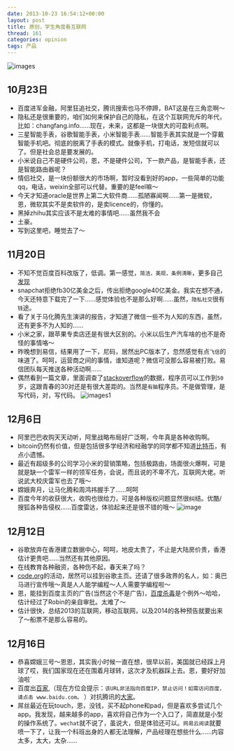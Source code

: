 ```yaml
---
date: 2013-10-23 16:54:12+00:00
layout: post
title: 原创，学生角度看互联网
thread: 161
categories: opinion
tags: 产品
---
```

![images](http://media-cache-ak0.pinimg.com/736x/b4/6f/0a/b46f0a775282107df00a56227d3836d7.jpg)
## 10月23日
*   百度进军金融，阿里狂追社交，腾讯搜索也马不停蹄，BAT这是在三角恋啊～
*   隐私还是很重要的，咱们如何来保护自己的隐私，在这个互联网充斥的年代，比如：changfang.info……现在，未来，这都是一块很大的可盈利点啊。
*   三星智能手表，谷歌智能手表，小米智能手表……智能手表其实就是一个穿戴智能手机吧。彻底的脱离了手表的模式。就像手机，打电话，发短信就可以了。但是社会总是要发展的。
*   小米说自己不是硬件公司，恩，不是硬件公司，下一款产品，是智能手表，还是智能路由器呢？
*   情侣社交，是一块份额很大的市场啊，暂时没看到好的app，一些简单的功能qq，电话，weixin全部可以代替。重要的是feel嘛～
*   今天才知道oracle是世界上第二大软件商……孤陋寡闻啊……第一是微软，恩，微软其实不是卖软件的，是卖licence的，你懂的。
*   黑掉zhihu其实应该不是太难的事情吧……虽然我不会
*   土豪。
*   写到这里吧，睡觉去了～

## 11月20日
*   不知不觉百度百科改版了，低调。第一感觉，`简洁，美观，条例清晰`，更多自己[发现](baike.baidu.com)
*   snapchat拒绝fb30亿美金之后，传出拒绝google40亿美金。我实在想不通，今天还特意下载完了一下……感觉体验也不是那么好啊……虽然，`隐私社交`很有`钱`途。
*   看了关于马化腾先生演讲的报告，才知道了微信一些不为人知的东西，虽然，还有更多不为人知的……
*   小米之家，跟苹果专卖店还是有很大区别的。小米以后生产汽车啥的也不是奇怪的事情咯～
*   昨晚想到易信，结果用了一下，尼码，居然出PC版本了，忽然感觉有点`飞信`的味道了。呵呵，运营商之间的事情，谁知道呢？微信可没那么容易被打败。易信团队每天推送各种活动啊……
*   偶然看到一篇文章，里面调查了[stackoverflow](http://stackoverflow.com/)的数据，程序员可以工作到`50`岁，这跟青春的30对还是有很大差距的。当然是`有脑`程序员。不是做管理，是写代码，对，写代码。
![images1]()

## 12月6日
*   阿里巴巴收购天天动听，阿里战略布局好广泛啊，今年真是各种收购啊。
*   bitcoin仍然有价值，但是包括很多学经济和经融学的同学都不知道[比特币](http://baike.baidu.com/link?url=IiPP1am4ssb-DCVdWPBSUg4dH1BOI1fVMmBpbiw3Z22i0psGu6Hpv0LVXACr0FX7_Ftm8ZgZ82ubnszq2ANbOa)，有点小遗憾。
*   最近有超级多的公司学习小米的营销策略，包括极路由，场面很火爆啊，可是就是缺一个雷军一样的领军任务，会说，而且说的不卑不亢，互联网大佬。听说武大校庆雷军也去了哦～
*   嫦娥奔月，让马化腾和周鸿祎握手了……呵呵
*   百度今年的收获很大，收购也很给力，可是各种版权问题显然很纠结。优酷/搜狐各种告侵权……百度雷达，体验起来还是很不错的哦～
![image](http://media-cache-ak0.pinimg.com/736x/56/2e/84/562e8474d7df47572ef3086107e2294d.jpg)

## 12月12日
*   谷歌放弃在香港建立数据中心，呵呵，地皮太贵了，不止是大陆房价贵，香港估计更贵吧……当然还有其他原因。
*   在线教育各种融资，各种伤不起，春天来了吗？
*   [code.org](http://code.org/)的活动，居然可以挂到谷歌主页。还请了很多政界的名人，如：奥巴马进行宣传哦～真是人人能学编程～人人需要学编程啦～
*   恩，能挂到百度主页的广告(当然这个不是广告)，[百度杀毒](http://shadu.baidu.com/)是个例外～哈哈，估计经过了Robin的亲自审批。太难了～
*   估计很快，总结2013的互联网，移动互联网，以及2014的各种预告就要出来了～船票不是那么容易的。

## 12月16日
*   恭喜嫦娥三号～恩恩，其实我小时候一直在想，很早以前，美国就已经踩上月球了哎，我们国家现在还在围着月球转，这次才及机器踩上去。恩，要好好加油啦`
*   百度出[百家](http://baijia.baidu.com/),（现在方位会提示：`该URL非法指向百度IP，禁止访问！如需访问百度，请点击 www.baidu.com。` ）对抗腾讯的[大家](http://dajia.qq.com/)。
*   屌丝最近在玩touch，恩，没钱，买不起phone和pad，但是喜欢多尝试几个app。我发现，越来越多的app，喜欢将自己作为一个入口了，简直就是小型的操作系统了。`wechat`就不说了，虽说大，但是体验还可以。`网易云阅读`就要喷一下了，让我一个科班出身的人都无法理解，产品经理在想些什么……内容太多，太大，太杂……
